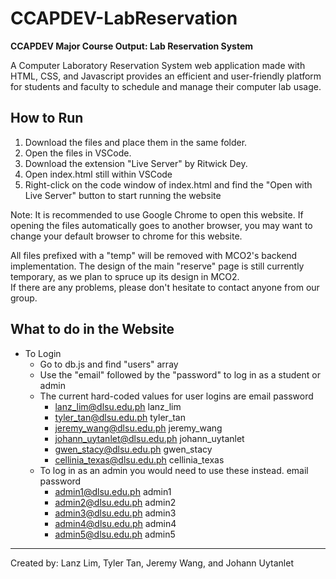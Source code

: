 # CCAPDEV-LabReservation
**CCAPDEV Major Course Output: Lab Reservation System**

A Computer Laboratory Reservation System web application made with HTML, CSS, and Javascript provides an efficient and user-friendly platform for students and faculty to schedule and manage their computer lab usage.


## How to Run
1. Download the files and place them in the same folder.
2. Open the files in VSCode.
3. Download the extension "Live Server" by Ritwick Dey.
4. Open index.html still within VSCode
5. Right-click on the code window of index.html and find the "Open with Live Server" button to start running the website

Note:
It is recommended to use Google Chrome to open this website. If opening the files automatically goes to another browser, 
you may want to change your default browser to chrome for this website.

All files prefixed with a "temp" will be removed with MCO2's backend implementation.
The design of the main "reserve" page is still currently temporary, as we plan to spruce up its design in MCO2.<br>
If there are any problems, please don't hesitate to contact anyone from our group.

## What to do in the Website
- To Login
  - Go to db.js and find "users" array
  - Use the "email" followed by the "password" to log in as a student or admin
  - The current hard-coded values for user logins are
      email                       password
    - lanz_lim@dlsu.edu.ph        lanz_lim
    - tyler_tan@dlsu.edu.ph       tyler_tan
    - jeremy_wang@dlsu.edu.ph     jeremy_wang
    - johann_uytanlet@dlsu.edu.ph johann_uytanlet
    - gwen_stacy@dlsu.edu.ph      gwen_stacy
    - cellinia_texas@dlsu.edu.ph  cellinia_texas
  - To log in as an admin you would need to use these instead.
      email                       password
    - admin1@dlsu.edu.ph          admin1
    - admin2@dlsu.edu.ph          admin2
    - admin3@dlsu.edu.ph          admin3
    - admin4@dlsu.edu.ph          admin4
    - admin5@dlsu.edu.ph          admin5
---

Created by: Lanz Lim, Tyler Tan, Jeremy Wang, and Johann Uytanlet

